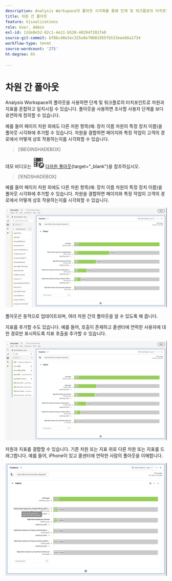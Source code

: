 ```yaml
---
description: Analysis Workspace의 폴아웃 시각화를 통해 단계 및 워크플로의 터치포인트로 차원과 지표를 혼합하고 일치시키는 방법에 대해 알아봅니다. 조사할 사용자 단계를 보다 유연하게 정의하는 방법을 이해합니다.
title: 차원 간 폴아웃
feature: Visualizations
role: User, Admin
exl-id: 12de8e52-02c1-4e11-b530-48294f201fe0
source-git-commit: bf8bc40e3ec325e8e70081955fb533eee66a1734
workflow-type: tm+mt
source-wordcount: '275'
ht-degree: 6%

---
```


# 차원 간 폴아웃


Analysis Workspace의 폴아웃을 사용하면 단계 및 워크플로의 터치포인트로 차원과 지표를 혼합하고 일치시킬 수 있습니다. 폴아웃을 사용하면 조사할 사용자 단계를 보다 유연하게 정의할 수 있습니다.

예를 들어 페이지 차원 외에도 다른 차원 항목(예: 장치 이름 차원의 특정 장치 이름)을 폴아웃 시각화에 추가할 수 있습니다. 차원을 결합하면 페이지와 특정 작업이 고객의 경로에서 어떻게 상호 작용하는지를 시각화할 수 있습니다.

>[!BEGINSHADEBOX]

데모 비디오는 ![VideoCheckedOut](/help/assets/icons/VideoCheckedOut.svg) [다차원 폴아웃](https://video.tv.adobe.com/v/24043?quality=12&learn=on){target="_blank"}을 참조하십시오.

>[!ENDSHADEBOX]

예를 들어 페이지 차원 외에도 다른 차원 항목(예: 장치 이름 차원의 특정 장치 이름)을 폴아웃 시각화에 추가할 수 있습니다. 차원을 결합하면 페이지와 특정 작업이 고객의 경로에서 어떻게 상호 작용하는지를 시각화할 수 있습니다.

![여러 차원을 터치포인트로 표시하는 모든 방문 보기.](assets/fallout-otherdimension.png)

폴아웃은 동적으로 업데이트되며, 여러 차원 간의 폴아웃을 알 수 있도록 해 줍니다.

지표를 추가할 수도 있습니다. 예를 들어, 호출이 존재하고 콜센터에 연락한 사용자에 대한 경로만 표시하도록 지표 호출을 추가할 수 있습니다.

![추가된 지표를 표시하는 모든 방문 보기: &quot;공유 사진&quot;.](assets/fallout-metrics.png)

차원과 지표를 결합할 수 있습니다. 기존 차원 또는 지표 위로 다른 차원 또는 지표를 드래그합니다. 예를 들어, iPhone이 있고 콜센터에 연락한 사람의 폴아웃을 이해합니다.

![추가된 동작 이름(공유 및 공유 사진 지표)을 표시하는 모든 방문 보기](assets/fallout-combined.png)
